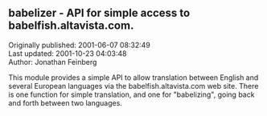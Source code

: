 ## babelizer - API for simple access to babelfish.altavista.com.  
Originally published: 2001-06-07 08:32:49  
Last updated: 2001-10-23 04:03:48  
Author: Jonathan Feinberg  
  
This module provides a simple API to allow translation between English and several European languages via the babelfish.altavista.com web site.  There is one function for simple translation, and one for "babelizing", going back and forth between two languages.